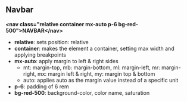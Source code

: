 ## Navbar

__\<nav class="relative container mx-auto p-6 bg-red-500">NAVBAR\</nav>__
- __relative__: sets position: relative
- __container__: makes the element a container, setting max width and applying breakpoints
- __mx-auto__: apply margin to left & right sides
    - mt: margin-top, mb: margin-bottom, ml: margin-left, mr: margin-right, mx: margin left & right, my: margin top & bottom
    - auto: applies auto as the margin value instead of a specific unit
- __p-6__: padding of 6 rem
- __bg-red-500__: background-color, color name, saturation